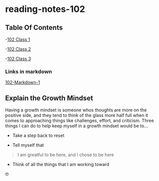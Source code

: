 # reading-notes-102

## Table Of Contents

-[102 Class 1](class-01.md)

-[102 Class 2](class-02.md)

-[102 Class 3](class-03.md)


### Links in markdown

[102-Markdown-1](reading-notes-01.md)

## Explain the Growth Mindset

Having a growth mindset is someone whos thoughts are more on the positive side, and they tend to think of the glass more half full when it comes to approaching things like challenges, effort, and criticism.
Three things I can do to help keep myself in a growth mindset would be to...

- Take a step back to reset
* Tell myself that 
>I am greatful to be here, and I chose to be here
+ Think of all the things that I am working toward

 🤓


